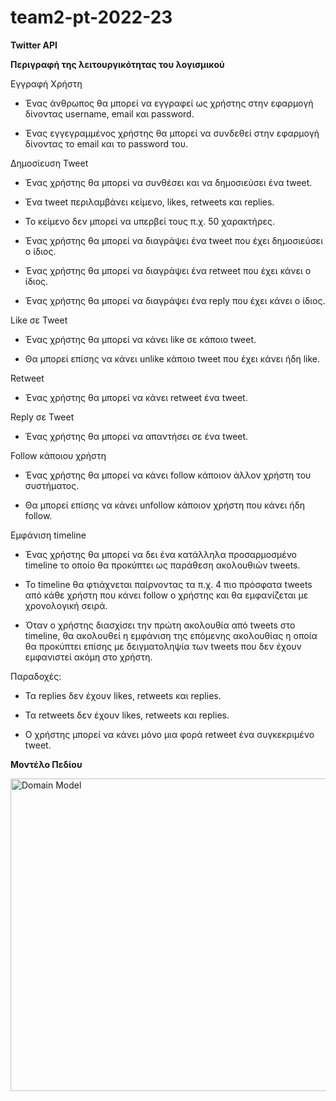 # team2-pt-2022-23
**Twitter API**

**Περιγραφή της λειτουργικότητας του λογισμικού**

Εγγραφή Χρήστη

  -  Ένας άνθρωπος θα μπορεί να εγγραφεί ως χρήστης στην εφαρμογή δίνοντας username, email και password. 

  -  Ένας εγγεγραμμένος χρήστης θα μπορεί να συνδεθεί στην εφαρμογή δίνοντας το email και το password του. 

Δημοσίευση Tweet

  -  Ένας χρήστης θα μπορεί να συνθέσει και να δημοσιεύσει ένα tweet. 

  -  Ένα tweet περιλαμβάνει κείμενο, likes, retweets και replies. 

  -  Το κείμενο δεν μπορεί να υπερβεί τους π.χ. 50 χαρακτήρες. 

  -  Ένας χρήστης θα μπορεί να διαγράψει ένα tweet που έχει δημοσιεύσει ο ίδιος. 

  -  Ένας χρήστης θα μπορεί να διαγράψει ένα retweet που έχει κάνει ο ίδιος. 

  -  Ένας χρήστης θα μπορεί να διαγράψει ένα reply που έχει κάνει ο ίδιος. 


Like σε Tweet

  -  Ένας χρήστης θα μπορεί να κάνει like σε κάποιο tweet.  

  -  Θα μπορεί επίσης να κάνει unlike κάποιο tweet που έχει κάνει ήδη like. 

Retweet

  -  Ένας χρήστης θα μπορεί να κάνει retweet ένα tweet. 

Reply σε Tweet

  -  Ένας χρήστης θα μπορεί να απαντήσει σε ένα tweet. 

Follow κάποιου χρήστη

  -  Ένας χρήστης θα μπορεί να κάνει follow  κάποιον άλλον χρήστη του συστήματος. 

  -  Θα μπορεί επίσης να κάνει unfollow κάποιον χρήστη που κάνει ήδη follow.  

Εμφάνιση timeline

  -  Ένας χρήστης θα μπορεί να δει ένα κατάλληλα προσαρμοσμένο timeline το οποίο θα προκύπτει ως παράθεση ακολουθιών tweets. 

  -  Το timeline θα φτιάχνεται παίρνοντας τα π.χ. 4 πιο πρόσφατα tweets από κάθε χρήστη που κάνει follow ο χρήστης και θα εμφανίζεται με χρονολογική σειρά.  

  -  Όταν ο χρήστης διασχίσει την πρώτη ακολουθία από tweets στο timeline, θα ακολουθεί η εμφάνιση της επόμενης ακολουθίας η οποία θα προκύπτει επίσης με δειγματοληψία των tweets που δεν έχουν εμφανιστεί ακόμη στο χρήστη.  

Παραδοχές:

- Τα replies δεν έχουν likes, retweets και replies.

- Τα retweets δεν έχουν likes, retweets και replies.

- Ο χρήστης μπορεί να κάνει μόνο μια φορά retweet ένα συγκεκριμένο tweet. 

**Μοντέλο Πεδίου**

<img src="https://github.com/softeng-aueb/team2-pt-2022-23/blob/main/domainModel.png" alt="Domain Model" style="height: 500px; width:600px;"/>
